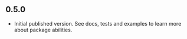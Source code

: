 ## 0.5.0

- Initial published version. See docs, tests and examples to learn more about package abilities.
